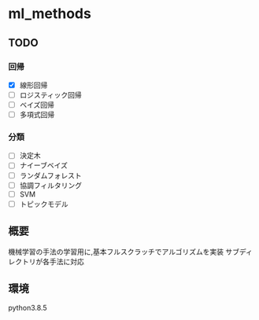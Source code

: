 # ml_methods

## TODO
### 回帰
- [x] 線形回帰
- [ ] ロジスティック回帰
- [ ] ベイズ回帰
- [ ] 多項式回帰

### 分類
- [ ] 決定木
- [ ] ナイーブベイズ
- [ ] ランダムフォレスト
- [ ] 協調フィルタリング
- [ ] SVM
- [ ] トピックモデル

## 概要

機械学習の手法の学習用に,基本フルスクラッチでアルゴリズムを実装
サブディレクトリが各手法に対応


## 環境

python3.8.5
